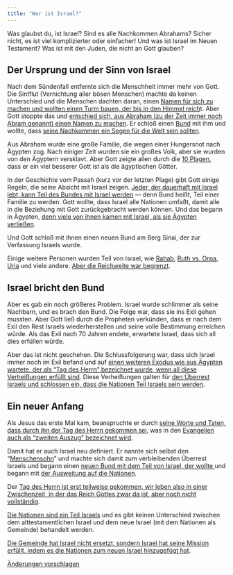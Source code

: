 ```yaml
---
title: "Wer ist Israel?"
---
```



Was glaubst du, ist Israel? Sind es alle Nachkommen Abrahams? Sicher nicht, es ist viel komplizierter oder einfacher! Und was ist Israel im Neuen Testament? Was ist mit den Juden, die nicht an Gott glauben?


## Der Ursprung und der Sinn von Israel

<a name="bfb6"></a>
Nach dem Sündenfall entfernte sich die Menschheit immer mehr von Gott. Die Sintflut (Vernichtung aller bösen Menschen) machte da keinen Unterschied und die Menschen dachten daran, einen [Namen für sich zu machen und wollten einen Turm bauen, der bis in den Himmel reich](https://www.bibleserver.com/SLT/1.Mose11%2C1-10)t. Aber Gott stoppte das und [entschied sich, aus Abraham (zu der Zeit immer noch Abram genannt) einen Namen zu machen](https://www.bibleserver.com/SLT/1.Mose12%2C1-2). Er schloß einen [Bund](../../../../background/israel/expl/gods-covenant) mit ihm und wollte, dass [seine Nachkommen ein Segen für die Welt sein sollten](https://www.bibleserver.com/SLT/1.Mose12%2C3).

Aus Abraham wurde eine große Familie, die wegen einer Hungersnot nach Ägypten zog. Nach einiger Zeit wurden sie ein großes Volk, aber sie wurden von den Ägyptern versklavt. Aber Gott zeigte allen durch die [10 Plagen](../../../../bible/exodus/expl/the-plagues-in-egypt), dass er ein viel besserer Gott ist als die ägyptischen Götter.

In der Geschichte vom Passah (kurz vor der letzten Plage) gibt Gott einige Regeln, die seine Absicht mit Israel zeigen. [Jeder, der dauerhaft mit Israel lebt, kann Teil des Bundes mit Israel werden](https://www.bibleserver.com/SLT/2.Mose12%2C48-49) — denn Bund heißt, Teil einer Familie zu werden. Gott wollte, dass Israel alle Nationen umfaßt, damit alle in die Beziehung mit Gott zurückgebracht werden können. Und das begann in Ägypten, [denn viele von ihnen kamen mit Israel, als sie Ägypten verließen](https://www.bibleserver.com/SLT/2.Mose12%2C38).

Und Gott schloß mit ihnen einen neuen Bund am Berg Sinai, der zur Verfassung Israels wurde.

Einige weitere Personen wurden Teil von Israel, wie [Rahab](https://www.bibleserver.com/SLT/Josua2), [Ruth vs. Orpa](https://www.bibleserver.com/SLT/Rut1), [Uria](https://www.bibleserver.com/SLT/2.Samuel11%2C3) und viele andere. [Aber die Reichweite war begrenzt](https://www.bibleserver.com/SLT/Matth%C3%A4us23%2C15).


## Israel bricht den Bund

<a name="6581"></a>
Aber es gab ein noch größeres Problem. Israel wurde schlimmer als seine Nachbarn, und es brach den Bund. Die Folge war, dass sie ins Exil gehen mussten. Aber Gott ließ durch die Propheten verkünden, dass er nach dem Exil den Rest Israels wiederherstellen und seine volle Bestimmung erreichen würde. Als das Exil nach 70 Jahren endete, erwartete Israel, dass sich all dies erfüllen würde.

Aber das ist nicht geschehen. Die Schlussfolgerung war, dass sich Israel immer noch im Exil befand und auf [einen weiteren Exodus wie aus Ägypten wartete, der als “Tag des Herrn” bezeichnet wurde, wenn all diese Verheißungen erfüllt sind](../../../../background/israel/expl/the-day-of-the-lord). Diese Verheißungen galten für [den Überrest Israels und schlossen ein, dass die Nationen Teil Israels sein werden](../../../../background/israel/expl/the-remnant-of-israel).


## Ein neuer Anfang

<a name="12dc"></a>
Als Jesus das erste Mal kam, beanspruchte er durch [seine Worte und Taten, dass durch ihn der Tag des Herrn gekommen sei](../../../../background/israel/expl/jesus-and-the-covenant), was in den [Evangelien auch als “zweiten Auszug” bezeichnet wird](../../../../background/israel/expl/the-second-exodus).

Damit hat er auch Israel neu definiert. Er nannte sich selbst den “[Menschensohn](../../../../bible/daniel/expl/the-son-of-man-and-the-remnant)” und machte sich damit zum verbleibenden Überrest Israels und begann einen [neuen Bund mit dem Teil von Israel, der wollte ](https://www.bibleserver.com/SLT/Matth%C3%A4us15%2C24)und begann mit [der Ausweitung auf die Nationen](../../../../background/israel/expl/the-remnant-of-israel).

Der [Tag des Herrn ist erst teilweise gekommen, wir leben also in einer Zwischenzeit, in der das Reich Gottes zwar da ist, aber noch nicht vollständig](../../../../background/israel/expl/jesus-and-the-covenant#5788).

[Die Nationen sind ein Teil Israels](../../../../background/israel/expl/the-church-is-part-of-israel) und es gibt keinen Unterschied zwischen dem alttestamentlichen Israel und dem neue Israel (mit dem Nationen als Gemeinde) behandelt werden.

[Die Gemeinde hat Israel nicht ersetzt, sondern Israel hat seine Mission erfüllt, indem es die Nationen zum neuen Israel hinzugefügt hat](https://www.bibleserver.com/SLT/R%C3%B6mer9).




[Änderungen vorschlagen](https://github.com/revelation-today/revelation-today/blob/main/exampleSite/content/docs/background/israel/expl/who-is-israel.de.md)
